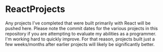 # ReactProjects
Any projects I've completed that were built primarily with React will be pushed here. Please note the commit dates for the various projects in this repository if you are attempting to evaluate my abilities as a programmer. I'm working hard to quickly improve. For that reason, projects built just a few weeks/months after earlier projects will likely be significantly better.
